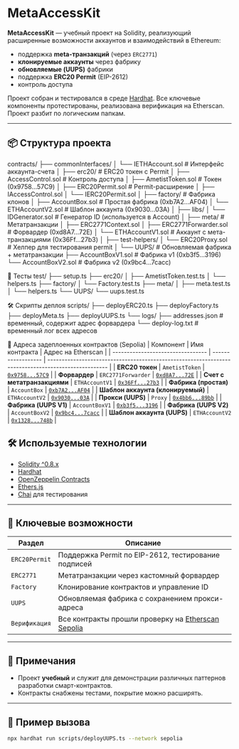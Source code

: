 # MetaAccessKit

**MetaAccessKit** — учебный проект на Solidity, реализующий расширенные возможности аккаунтов и взаимодействий в Ethereum:
- поддержка **meta-транзакций** (через `ERC2771`)
- **клонируемые аккаунты** через фабрику
- **обновляемые (UUPS)** фабрики
- поддержка **ERC20 Permit** (EIP-2612)
- контроль доступа

Проект собран и тестировался в среде [Hardhat](https://hardhat.org/). Все ключевые компоненты протестированы, реализована верификация на Etherscan. Проект разбит по логическим папкам.

---

## 📦 Структура проекта

contracts/
├── commonInterfaces/
│   └── IETHAccount.sol              # Интерфейс аккаунта-счета
│
├── erc20/                           # ERC20 токен с Permit
│   ├── AccessControl.sol            # Контроль доступа
│   ├── AmetistToken.sol             # Токен (0x9758…57C9)
│   ├── ERC20Permit.sol              # Permit-расширение
│   ├── IAccessControl.sol
│   └── IERC20Permit.sol
│
├── factory/                         # Фабрика клонов
│   ├── AccountBox.sol               # Простая фабрика (0xb7A2…AF04)
│   └── ETHAccountV2.sol             # Шаблон аккаунта (0x9030…03A)
│
├── libs/
│   └── IDGenerator.sol              # Генератор ID (используется в Account)
│
├── meta/                            # Метатранзакции
│   ├── ERC2771Context.sol
│   ├── ERC2771Forwarder.sol         # Форвардер (0xd8A7…72E)
│   └── ETHAccountV1.sol             # Аккаунт с мета-транзакциями (0x36Ff…27b3)
│
├── test-helpers/
│   └── ERC20Proxy.sol               # Хелпер для тестирования permit
│
└── UUPS/                            # Обновляемая фабрика + метатранзакции
    ├── AccountBoxV1.sol             # Фабрика v1 (0xb3f5…3196)
    └── AccountBoxV2.sol             # Фабрика v2 (0x9bc4…7cacc)

🧪 Тесты
test/
├── setup.ts
├── erc20/
│   ├── AmetistToken.test.ts
│   └── helpers.ts
├── factory/
│   └── Factory.test.ts
├── meta/
│   ├── meta.test.ts
│   └── helpers.ts
└── UUPS/
    └── uups.test.ts

🛠 Скрипты деплоя
scripts/
├── deployERC20.ts
├── deployFactory.ts
├── deployMeta.ts
├── deployUUPS.ts
└── logs/
    ├── addresses.json     # временный, содержит адрес форвардера
    └── deploy-log.txt     # временный лог всех адресов


🔗 Адреса задеплоенных контрактов (Sepolia)
| Компонент                         | Имя контракта      | Адрес на Etherscan                                                                                  |
| --------------------------------- | ------------------ | --------------------------------------------------------------------------------------------------- |
| **ERC20 токен**                   | `AmetistToken`     | [`0x9758...57C9`](https://sepolia.etherscan.io/address/0x97582ae3f90CC3d35c6c3f1838b0F5b2A79757C9)  |
| **Форвардер**                     | `ERC2771Forwarder` | [`0xd8A7...72E`](https://sepolia.etherscan.io/address/0xd8A7886Afb35AF66be0bAFC40096c258Ce67d72E)   |
| **Счет с метатранзакциями**       | `ETHAccountV1`     | [`0x36Ff...27b3`](https://sepolia.etherscan.io/address/0x36Ff21969D4E95f6eDafd265f6067D8d57E427b3)  |
| **Фабрика (простая)**             | `AccountBox`       | [`0xb7A2...AF04`](https://sepolia.etherscan.io/address/0xb7A288e48c3c3B05F209E2d07274A50d8179AF04)  |
| **Шаблон аккаунта (клонируемый)** | `ETHAccountV2`     | [`0x9030...03A`](https://sepolia.etherscan.io/address/0x90306DA1df984Fb36AF138BCA13cEA66F4Fe603A)   |
| **Прокси (UUPS)**                 | `Proxy`            | [`0x4bb6...89bb`](https://sepolia.etherscan.io/address/0x4bb63E544046f128317D3C2e22d81a9575F189bb)  |
| **Фабрика (UUPS V1)**             | `AccountBoxV1`     | [`0xb3f5...3196`](https://sepolia.etherscan.io/address/0xb3f5A086e1929aa29Fd4Cda520dFf82b845D3196)  |
| **Фабрика (UUPS V2)**             | `AccountBoxV2`     | [`0x9bc4...7cacc`](https://sepolia.etherscan.io/address/0x9bc4640596b43e777bd3ee827ceef1d1bb47cacc) |
| **Шаблон аккаунта (UUPS)**        | `ETHAccountV2`     | [`0x1328...748b`](https://sepolia.etherscan.io/address/0x1328c658D8b03de5a602D638abE4Cf876217d48b)  |



## 🛠 Используемые технологии

- [Solidity ^0.8.x](https://docs.soliditylang.org/)
- [Hardhat](https://hardhat.org/)
- [OpenZeppelin Contracts](https://github.com/OpenZeppelin/openzeppelin-contracts)
- [Ethers.js](https://docs.ethers.org/)
- [Chai](https://www.chaijs.com/) для тестирования

---

## 🧪 Ключевые возможности

| Раздел            | Описание                                                                 |
|-------------------|--------------------------------------------------------------------------|
| `ERC20Permit`     | Поддержка Permit по EIP-2612, тестирование подписей                      |
| `ERC2771`         | Метатранзакции через кастомный форвардер                                 |
| `Factory`         | Клонирование контрактов и управление ID                                  |
| `UUPS`            | Обновляемая фабрика с сохранением прокси-адреса                          |
| `Верификация`     | Все контракты прошли проверку на [Etherscan Sepolia](https://sepolia.etherscan.io) |

---

## 🧾 Примечания

- Проект **учебный** и служит для демонстрации различных паттернов разработки смарт-контрактов.
- Контракты снабжены тестами, покрытие можно расширять.

---

## 📍 Пример вызова

```bash
npx hardhat run scripts/deployUUPS.ts --network sepolia






